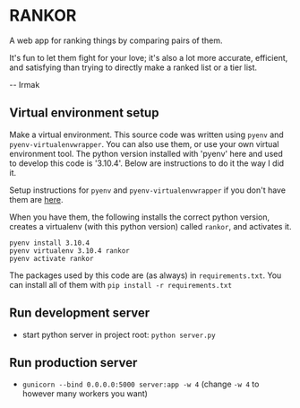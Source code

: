 # RANKOR
A web app for ranking things by comparing pairs of them.

It's fun to let them fight for your love; it's also a lot more accurate, efficient, and satisfying than trying to directly make a ranked list or a tier list.


-- Irmak

## Virtual environment setup

Make a virtual environment. This source code was written using `pyenv` and `pyenv-virtualenvwrapper`. You can also use them, or use your own virtual environment tool. The python version installed with 'pyenv' here and used to develop this code is '3.10.4'. Below are instructions to do it the way I did it.


Setup instructions for `pyenv` and `pyenv-virtualenvwrapper` if you don't have them are [here](https://gist.github.com/eliangcs/43a51f5c95dd9b848ddc). 


When you have them, the following installs the correct python version, creates a virtualenv (with this python version) called `rankor`, and activates it.


```
pyenv install 3.10.4
pyenv virtualenv 3.10.4 rankor
pyenv activate rankor
```


The packages used by this code are (as always) in `requirements.txt`. You can install all of them with `pip install -r requirements.txt`

## Run development server
- start python server in project root: `python server.py`

## Run production server
- `gunicorn --bind 0.0.0.0:5000 server:app -w 4` (change `-w 4` to however many workers you want)


